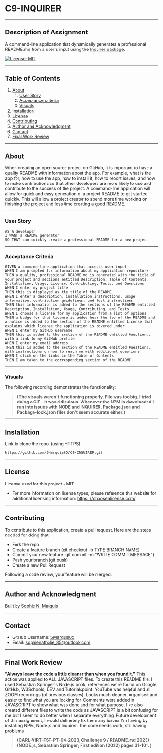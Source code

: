 # C9-INQUIRER
---

## Description of Assignment

A command-line application that dynamically generates a professional README.md from a user's input using the [Inquirer package](https://www.npmjs.com/package/inquirer).

  [![License: MIT](https://img.shields.io/badge/License-MIT-yellow.svg)](https://opensource.org/licenses/MIT)

  
---
## Table of Contents

  1. [About](#about)
      1. [User Story](#user-story)
      2. [Acceptance criteria](#acceptance-criteria)
      3. [Visuals](#visuals)
  2. [Installation](#installation)
  3. [License](#license)
  4. [Contributing](#contributing)
  5. [Author and Acknowledgment](#authors-and-acknowledgment)
  6. [Contact](#contact)
  7. [Final Work Review](#final-work-review)


---
## About

  When creating an open source project on GitHub, it is important to have a quality README with information about the app. For example, what is the app for, how to use the app, how to install it, how to report issues, and how to make contributions so that other developers are more likely to use and contribute to the success of the project. A command-line application will allow for quick and easy generation of a project README to get started quickly. This will allow a project creator to spend more time working on finishing the project and less time creating a good README.

---

  ### User Story
  
  
```
AS A developer
I WANT a README generator
SO THAT can quickly create a professional README for a new project
```

---

  ### Acceptance Criteria
  
```
GIVEN a command-line application that accepts user input
WHEN I am prompted for information about my application repository
THEN a quality, professional README.md is generated with the title of your project and sections entitled Description, Table of Contents, Installation, Usage, License, Contributing, Tests, and Questions
WHEN I enter my project title
THEN this is displayed as the title of the README
WHEN I enter a description, installation instructions, usage information, contribution guidelines, and test instructions
THEN this information is added to the sections of the README entitled Description, Installation, Usage, Contributing, and Tests
WHEN I choose a license for my application from a list of options
THEN a badge for that license is added hear the top of the README and a notice is added to the section of the README entitled License that explains which license the application is covered under
WHEN I enter my GitHub username
THEN this is added to the section of the README entitled Questions, with a link to my GitHub profile
WHEN I enter my email address
THEN this is added to the section of the README entitled Questions, with instructions on how to reach me with additional questions
WHEN I click on the links in the Table of Contents
THEN I am taken to the corresponding section of the README
```

---
  ### Visuals

The following recording demonstrates the functionality:

> **(The visuals weren't functioning properly. File was too big. I tried doing a GIF - it was ridiculous. Whenever the NPM is downloaded I run into issues with NODE and INQUIRER. Package.json and Package-lock.json files don't seem accurate either.)**


---
## Installation

Link to clone the repo: (using HTTPS)
  
  ```
  https://github.com/SMarquis85/C9-INQUIRER.git
  ```
  
---
## License
License used for this project - MIT
  * For more information on license types, please reference this website
  for additional licensing information: [https: //choosealicense.com/](https://choosealicense.com/).

---
## Contributing

  To contribute to this application, create a pull request.
  Here are the steps needed for doing that:
  - Fork the repo
  - Create a feature branch (git checkout -b TYPE BRANCH NAME)
  - Commit your new feature (git commit -m "WRITE COMMIT MESSAGE")
  - Push your branch (git push)
  - Create a new Pull Request

  Following a code review, your feature will be merged.

---
## Author and Acknowledgment

  Built by [Sophie N. Marquis](https://github.com/SMarquis85)

---
## Contact
  
  * GitHub Username: [SMarquis85](https://github.com/SMarquis85)
  * Email: sophienathalie_85@outlook.com

---  
## Final Work Review

**"Always leave the code a little cleaner than when you found it."**  This action was applied to ALL JAVASCRIPT files. To create this README file, I used Sebastian Springer's Node.js book, references we're found on Google, GitHub, W3Schools, DEV and Tutorialspoint. YouTube was helpful and all ZOOM recordings (of previous classes). Looks much cleaner, organised and easier to find what you are looking for. Comments were added in JAVASCRIPT to show what was done and for what purpose. I've also created different files to write the code as JAVASCRIPT is a bit confusing for me but I seem to do better when I separate everything. Future development of this assignment, I would definetely fix the many issues I'm having by installing NPM, Node.js and Inquirer. The code needs work, still having problems

> **(CARL-VIRT-FSF-PT-04-2023, Challenge 9 / README.md 2023)**
> **(NODE.js, Sebastian Springer; First edition (2022) pages 31-101. )**
